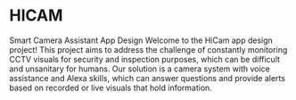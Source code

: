 # HICAM
 Smart Camera Assistant App Design
 Welcome to the HiCam app design project! This project aims to address the challenge of constantly monitoring CCTV visuals for security and inspection purposes, which can be difficult and unsanitary for humans. Our solution is a camera system with voice assistance and Alexa skills, which can answer questions and provide alerts based on recorded or live visuals that hold information.
